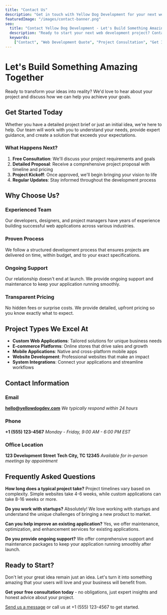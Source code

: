 ```yaml
---
title: "Contact Us"
description: "Get in touch with Yellow Dog Development for your next web development project. We'd love to hear about your ideas and discuss how we can help."
featuredImage: "/images/contact-banner.png"
seo:
  title: "Contact Yellow Dog Development - Let's Build Something Amazing"
  description: "Ready to start your next web development project? Contact our expert team for a free consultation and discover how we can help bring your vision to life."
  keywords:
    ["Contact", "Web Development Quote", "Project Consultation", "Get In Touch"]
---
```


# Let's Build Something Amazing Together

Ready to transform your ideas into reality? We'd love to hear about your project and discuss how we can help you achieve your goals.

## Get Started Today

Whether you have a detailed project brief or just an initial idea, we're here to help. Our team will work with you to understand your needs, provide expert guidance, and create a solution that exceeds your expectations.

### What Happens Next?

1. **Free Consultation**: We'll discuss your project requirements and goals
2. **Detailed Proposal**: Receive a comprehensive project proposal with timeline and pricing
3. **Project Kickoff**: Once approved, we'll begin bringing your vision to life
4. **Regular Updates**: Stay informed throughout the development process

## Why Choose Us?

### Experienced Team

Our developers, designers, and project managers have years of experience building successful web applications across various industries.

### Proven Process

We follow a structured development process that ensures projects are delivered on time, within budget, and to your exact specifications.

### Ongoing Support

Our relationship doesn't end at launch. We provide ongoing support and maintenance to keep your application running smoothly.

### Transparent Pricing

No hidden fees or surprise costs. We provide detailed, upfront pricing so you know exactly what to expect.

## Project Types We Excel At

- **Custom Web Applications**: Tailored solutions for unique business needs
- **E-commerce Platforms**: Online stores that drive sales and growth
- **Mobile Applications**: Native and cross-platform mobile apps
- **Website Development**: Professional websites that make an impact
- **System Integrations**: Connect your applications and streamline workflows

## Contact Information

### Email

**hello@yellowdogdev.com**
_We typically respond within 24 hours_

### Phone

**+1 (555) 123-4567**
_Monday - Friday, 9:00 AM - 6:00 PM EST_

### Office Location

**123 Development Street**
**Tech City, TC 12345**
_Available for in-person meetings by appointment_

## Frequently Asked Questions

**How long does a typical project take?**
Project timelines vary based on complexity. Simple websites take 4-6 weeks, while custom applications can take 8-16 weeks or more.

**Do you work with startups?**
Absolutely! We love working with startups and understand the unique challenges of bringing a new product to market.

**Can you help improve an existing application?**
Yes, we offer maintenance, optimization, and enhancement services for existing applications.

**Do you provide ongoing support?**
We offer comprehensive support and maintenance packages to keep your application running smoothly after launch.

## Ready to Start?

Don't let your great idea remain just an idea. Let's turn it into something amazing that your users will love and your business will benefit from.

**Get your free consultation today** - no obligations, just expert insights and honest advice about your project.

[Send us a message](/contact-form) or call us at +1 (555) 123-4567 to get started.
